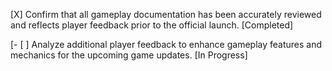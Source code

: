 [X] Confirm that all gameplay documentation has been accurately reviewed and reflects player feedback prior to the official launch. [Completed]

[- [ ] Analyze additional player feedback to enhance gameplay features and mechanics for the upcoming game updates. [In Progress]